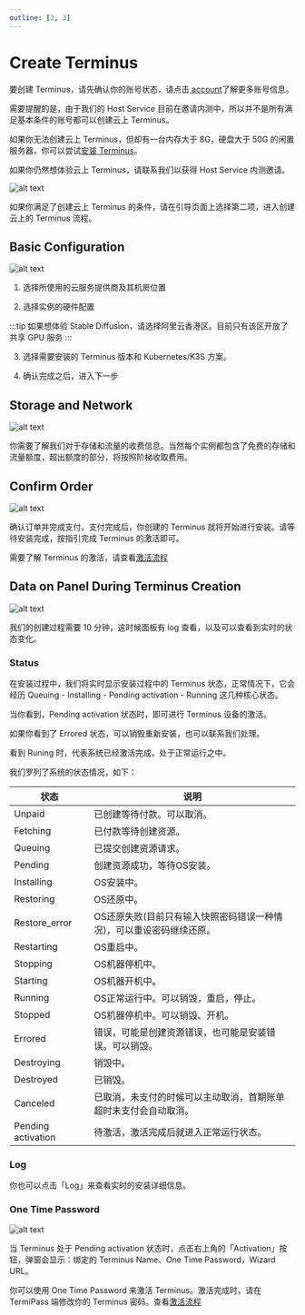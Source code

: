 ```yaml
---
outline: [2, 3]
---
```


# Create Terminus

要创建 Terminus，请先确认你的账号状态，请点击[ account](../account.md#账号类型)了解更多账号信息。

需要提醒的是，由于我们的 Host Service 目前在邀请内测中，所以并不是所有满足基本条件的账号都可以创建云上 Terminus。

如果你无法创建云上 Terminus，但却有一台内存大于 8G，硬盘大于 50G 的闲置服务器，你可以尝试[安装 Terminus](../../terminus/setup/install/index.md)。

如果你仍然想体验云上 Terminus，请联系我们以获得 Host Service 内测邀请。

![alt text](/images/how-to/space/create_terminus.jpg)

如果你满足了创建云上 Terminus 的条件，请在引导页面上选择第二项，进入创建云上的 Terminus 流程。

## Basic Configuration

![alt text](/images/how-to/space/basic_configuration.jpg)

1. 选择所使用的云服务提供商及其机房位置

2. 选择实例的硬件配置

:::tip
如果想体验 Stable Diffusion，请选择阿里云香港区。目前只有该区开放了共享 GPU 服务
:::

3. 选择需要安装的 Terminus 版本和 Kubernetes/K3S 方案。

4. 确认完成之后，进入下一步

## Storage and Network

![alt text](/images/how-to/space/storage_and_network.jpg)

你需要了解我们对于存储和流量的收费信息。当然每个实例都包含了免费的存储和流量额度，超出额度的部分，将按照阶梯收取费用。

## Confirm Order

![alt text](/images/how-to/space/confrim.jpg)

确认订单并完成支付。支付完成后，你创建的 Terminus 就将开始进行安装。请等待安装完成，按指引完成 Terminus 的激活即可。

需要了解 Terminus 的激活，请查看[激活流程](../../terminus/setup/wizard.md)

## Data on Panel During Terminus Creation

![alt text](/images/how-to/space/data_on_panel_during_terminus_creation.jpg)

我们的创建过程需要 10 分钟，这时候面板有 log 查看，以及可以查看到实时的状态变化。

### Status

在安装过程中，我们将实时显示安装过程中的 Terminus 状态，正常情况下，它会经历 Queuing - Installing - Pending activation - Running 这几种核心状态。

当你看到，Pending activation 状态时，即可进行 Terminus 设备的激活。

如果你看到了 Errored 状态，可以销毁重新安装，也可以联系我们处理。

看到 Runing 时，代表系统已经激活完成，处于正常运行之中。

我们罗列了系统的状态情况，如下：

| 状态 | 说明 |
| --- | --- |
| Unpaid | 已创建等待付款。可以取消。 |
| Fetching | 已付款等待创建资源。 |
| Queuing | 已提交创建资源请求。 |
| Pending | 创建资源成功，等待OS安装。 |
| Installing | OS安装中。 |
| Restoring | OS还原中。 |
| Restore_error | OS还原失败(目前只有输入快照密码错误一种情况)，可以重设密码继续还原。 |
| Restarting | OS重启中。 |
| Stopping | OS机器停机中。 |
| Starting | OS机器开机中。 |
| Running | OS正常运行中。可以销毁，重启，停止。 |
| Stopped | OS机器停机中。可以销毁、开机。 |
| Errored | 错误，可能是创建资源错误，也可能是安装错误。可以销毁。 |
| Destroying | 销毁中。 |
| Destroyed | 已销毁。 |
| Canceled | 已取消，未支付的时候可以主动取消，首期账单超时未支付会自动取消。 |
| Pending activation | 待激活，激活完成后就进入正常运行状态。 |

### Log

你也可以点击「Log」来查看实时的安装详细信息。

### One Time Password

![alt text](/images/how-to/space/one_time_password.jpg)

当 Terminus 处于 Pending activation 状态时，点击右上角的「Activation」按钮，弹窗会显示：绑定的 Terminus Name、One Time Password，Wizard URL。

你可以使用 One Time Password 来激活 Terminus。激活完成时，请在 TermiPass 端修改你的 Terminus 密码。查看[激活流程](../../terminus/setup/wizard.md)
